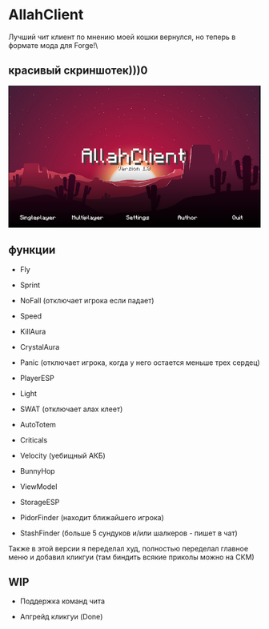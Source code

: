 # AllahClient
 Лучший чит клиент по мнению моей кошки вернулся, но теперь в формате мода для Forge!\
 
## красивый скриншотек)))0
 
 ![screenshot](./screenshot.png)
 
## функции

* Fly

* Sprint

* NoFall (отключает игрока если падает)

* Speed

* KillAura

* CrystalAura

* Panic (отключает игрока, когда у него остается меньше трех сердец)

* PlayerESP

* Light

* SWAT (отключает алах клеет)

* AutoTotem

* Criticals

* Velocity (уебищный АКБ)

* BunnyHop

* ViewModel

* StorageESP

* PidorFinder (находит ближайшего игрока)

* StashFinder (больше 5 сундуков и/или шалкеров - пишет в чат)

Также в этой версии я переделал худ, полностью переделал главное меню и добавил кликгуи (там биндить всякие приколы можно на СКМ)

## WIP

* Поддержка команд чита

* Апгрейд кликгуи (Done)
